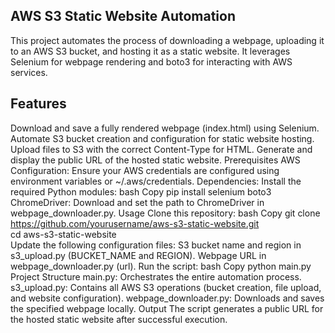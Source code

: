 ## AWS S3 Static Website Automation
This project automates the process of downloading a webpage, uploading it to an AWS S3 bucket, and hosting it as a static website. It leverages Selenium for webpage rendering and boto3 for interacting with AWS services.

## Features
Download and save a fully rendered webpage (index.html) using Selenium.
Automate S3 bucket creation and configuration for static website hosting.
Upload files to S3 with the correct Content-Type for HTML.
Generate and display the public URL of the hosted static website.
Prerequisites
AWS Configuration: Ensure your AWS credentials are configured using environment variables or ~/.aws/credentials.
Dependencies: Install the required Python modules:
bash
Copy
pip install selenium boto3  
ChromeDriver: Download and set the path to ChromeDriver in webpage_downloader.py.
Usage
Clone this repository:
bash
Copy
git clone https://github.com/yourusername/aws-s3-static-website.git  
cd aws-s3-static-website  
Update the following configuration files:
S3 bucket name and region in s3_upload.py (BUCKET_NAME and REGION).
Webpage URL in webpage_downloader.py (url).
Run the script:
bash
Copy
python main.py  
Project Structure
main.py: Orchestrates the entire automation process.
s3_upload.py: Contains all AWS S3 operations (bucket creation, file upload, and website configuration).
webpage_downloader.py: Downloads and saves the specified webpage locally.
Output
The script generates a public URL for the hosted static website after successful execution.